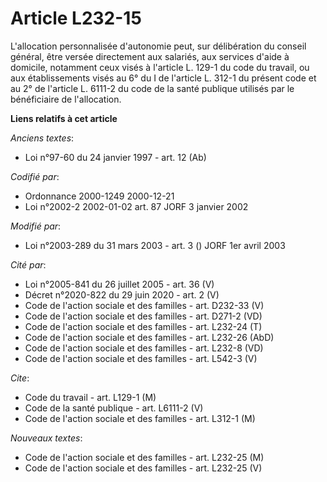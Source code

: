 # Article L232-15

L'allocation personnalisée d'autonomie peut, sur délibération du conseil général, être versée directement aux salariés, aux
services d'aide à domicile, notamment ceux visés à l'article L. 129-1 du code du travail, ou aux établissements visés au 6°
du I de l'article L. 312-1 du présent code et au 2° de l'article L. 6111-2 du code de la santé publique utilisés par le
bénéficiaire de l'allocation.

**Liens relatifs à cet article**

_Anciens textes_:

  - Loi n°97-60 du 24 janvier 1997 - art. 12 (Ab)

_Codifié par_:

  - Ordonnance 2000-1249 2000-12-21
  - Loi n°2002-2 2002-01-02 art. 87 JORF 3 janvier 2002

_Modifié par_:

  - Loi n°2003-289 du 31 mars 2003 - art. 3 () JORF 1er avril 2003

_Cité par_:

  - Loi n°2005-841 du 26 juillet 2005 - art. 36 (V)
  - Décret n°2020-822 du 29 juin 2020 - art. 2 (V)
  - Code de l'action sociale et des familles - art. D232-33 (V)
  - Code de l'action sociale et des familles - art. D271-2 (VD)
  - Code de l'action sociale et des familles - art. L232-24 (T)
  - Code de l'action sociale et des familles - art. L232-26 (AbD)
  - Code de l'action sociale et des familles - art. L232-8 (VD)
  - Code de l'action sociale et des familles - art. L542-3 (V)

_Cite_:

  - Code du travail - art. L129-1 (M)
  - Code de la santé publique - art. L6111-2 (V)
  - Code de l'action sociale et des familles - art. L312-1 (M)

_Nouveaux textes_:

  - Code de l'action sociale et des familles - art. L232-25 (M)
  - Code de l'action sociale et des familles - art. L232-25 (V)
